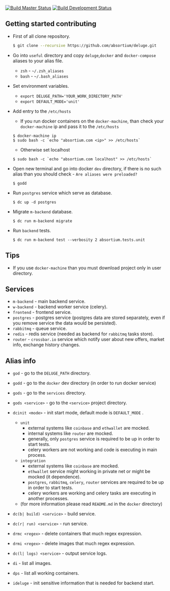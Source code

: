 [![Build Master Status](https://travis-ci.org/absortium/backend.svg?branch=master)](https://travis-ci.org/absortium/backend)
[![Build Development Status](https://travis-ci.org/absortium/backend.svg?branch=development)](https://travis-ci.org/absortium/backend)

## Getting started contributing
* First of all clone repository.  
  ```bash
  $ git clone --recursive https://github.com/absortium/deluge.git
  ```

* Go into `useful` directory and copy `deluge`,`docker` and `docker-compose` aliases to your alias file.
  * `zsh` - `~/.zsh_aliases`
  * `bash` - `~/.bash_aliases`
 
* Set environment variables.
  * `export DELUGE_PATH='YOUR_WORK_DIRECTORY_PATH'` 
  * `export DEFAULT_MODE='unit'`

* Add entry to the `/etc/hosts`
   * If you run docker containers on the `docker-machine`, than check your `docker-machine` ip and pass it to the `/etc/hosts`
   ```
   $ docker-machine ip
   $ sudo bash -c `echo "absortium.com <ip>" >> /etc/hosts`
   ```
   * Otherwise set localhost
   ```
   $ sudo bash -c `echo "absortium.com localhost" >> /etc/hosts`
   ```
   
* Open new terminal and go into docker `dev` directory, if there is no such alias than you should check - `Are aliases were preloaded?`
  ```
  $ godd
  ```

* Run `postgres` service which serve as database.
  ```
  $ dc up -d postgres
  ```
  
* Migrate `m-backend` database.
  ```
  $ dc run m-backend migrate
  ```  
  
* Run `backend` tests.
  ```
  $ dc run m-backend test --verbosity 2 absortium.tests.unit
  ```
    
## Tips
* If you use `docker-machine` than you must download project only in user directory.
 
## Services
* `m-backend` - main backend service.
* `w-backend` - backend worker service (celery).
* `frontend` - frontend service.
* `postgres` - postgres service (postgres data are stored separately, even if you remove service the data would be persisted).
* `rabbitmq` - queue service.
* `redis` - redis service (needed as backend for `rabbitmq` tasks store).
* `router` - `crossbar.io` service which notify user about new offers, market info, exchange history changes.

## Alias info
* `god` - go to the `DELUGE_PATH` directory.
* `godd` - go to the `docker` dev directory (in order to run docker service)
* `gods` - go to the `services` directory.
* `gods <service>` - go to the `<service>` project directory.
* `dcinit <mode>` - init start mode, default mode is `DEFAULT_MODE` .
    * `unit`
        * external systems like `coinbase` and `ethwallet` are mocked.
        * internal systems like `router` are mocked.
        * generally, only `postgres` service  is required to be up in order to start tests.
        * celery workers are not working and code is executing in main process.
    * `integration`
        * external systems like `coinbase` are mocked.
        * `ethwallet` service might working in private net or might be mocked (it dependence).
        * `postgres`, `rabbitmq`, `celery`, `router` services are required to be up in order to start tests.
        * celery workers are working and celery tasks are executing in another processes.
    * (for more information please read `README.md` in the `docker` directory)         
   
* `dc(b| build) <service>` - build service.
* `dc(r| run) <service>` - run service.
* `drmc <regex>` - delete containers that much regex expression.
* `drmi <regex>` - delete images that much regex expression.
* `dc(l| logs) <service>` - output service logs.
* `di` - list all images.
* `dps` - list all working containers.
* `ideluge` - init sensitive information that is needed for backend start.



